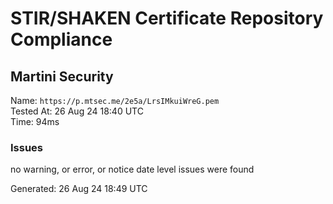 # STIR/SHAKEN Certificate Repository Compliance

## Martini Security

Name: `https://p.mtsec.me/2e5a/LrsIMkuiWreG.pem`\
Tested At: 26 Aug 24 18:40 UTC\
Time: 94ms

### Issues

no warning, or error, or notice date level issues were found

Generated: 26 Aug 24 18:49 UTC